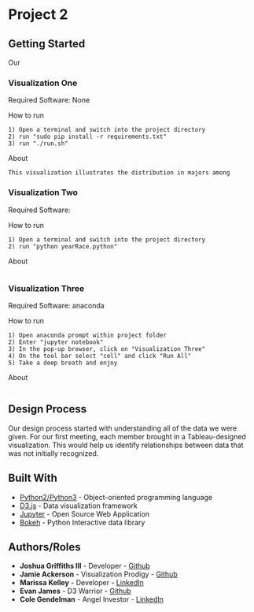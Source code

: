 # Project 2



## Getting Started

Our 

### Visualization One

Required Software: None

How to run
```
1) Open a terminal and switch into the project directory
2) run "sudo pip install -r requirements.txt"
3) run "./run.sh"
```

About

```
This visualization illustrates the distribution in majors among
```
### Visualization Two

Required Software:

How to run
```
1) Open a terminal and switch into the project directory
2) run "python yearRace.python"
```
About

```

```
### Visualization Three

Required Software: anaconda

How to run

```
1) Open anaconda prompt within project folder
2) Enter "jupyter notebook"
3) In the pop-up browser, click on "Visualization Three"
4) On the tool bar select "cell" and click "Run All"
5) Take a deep breath and enjoy
```
About

```

```
## Design Process


Our design process started with understanding all of the data we were given. For our first meeting, each member brought in a Tableau-designed visualization. This would help us identify relationships between data that was not initially recognized.





## Built With

* [Python2/Python3](https://www.python.org) - Object-oriented programming language
* [D3.js](https://d3js.org) - Data visualization framework
* [Jupyter](http://jupyter.org) - Open Source Web Application
* [Bokeh](https://bokeh.pydata.org/en/latest/) - Python Interactive data library

## Authors/Roles

* **Joshua Griffiths III** - Developer - [Github](https://github.com/PurpleBooth)
* **Jamie Ackerson** - Visualization Prodigy - [Github]()
* **Marissa Kelley** - Developer - [LinkedIn]()
* **Evan James** - D3 Warrior - [Github]()
* **Cole Gendelman** - Angel Investor - [LinkedIn
]()
